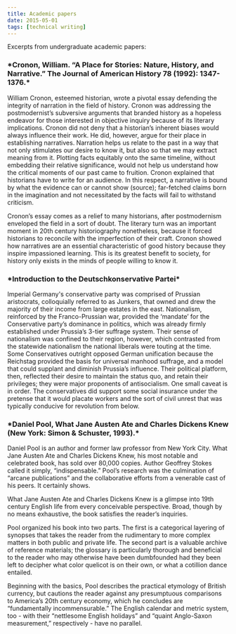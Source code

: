 ```yaml
---
title: Academic papers
date: 2015-05-01
tags: [technical writing]
---
```


Excerpts from undergraduate academic papers:

<h3>*Cronon, William. “A Place for Stories: Nature, History, and Narrative.” The Journal of American History 78 (1992): 1347-1376.*</h3>

William Cronon, esteemed historian, wrote a pivotal essay defending the integrity of narration in the field of history. Cronon was addressing the postmodernist’s subversive arguments that branded history as a hopeless endeavor for those interested in objective inquiry because of its literary implications. Cronon did not deny that a historian’s inherent biases would always influence their work. He did, however, argue for their place in establishing narratives. Narration helps us relate to the past in a way that not only stimulates our desire to know it, but also so that we may extract meaning from it. Plotting facts equitably onto the same timeline, without embedding their relative significance, would not help us understand how the critical moments of our past came to fruition. Cronon explained that historians have to write for an audience. In this respect, a narrative is bound by what the evidence can or cannot show (source); far-fetched claims born in the imagination and not necessitated by the facts will fail to withstand criticism.

Cronon’s essay comes as a relief to many historians, after postmodernism enveloped the field in a sort of doubt. The literary turn was an important moment in 20th century historiography nonetheless, because it forced historians to reconcile with the imperfection of their craft. Cronon showed how narratives are an essential characteristic of good history because they inspire impassioned learning.  This is its greatest benefit to society, for history only exists in the minds of people willing to know it.

<h3>*Introduction to the Deutschkonservative Partei*</h3>
Imperial Germany's conservative party was comprised of Prussian aristocrats, colloquially referred to as Junkers, that owned and drew the majority of their income from large estates in the east. Nationalism, reinforced by the Franco-Prussian war, provided the ‘mandate’ for the Conservative party’s dominance in politics, which was already firmly established under Prussia’s 3-tier suffrage system. Their sense of nationalism was confined to their region, however, which contrasted from the statewide nationalism the national liberals were touting at the time. Some Conservatives outright opposed German unification because the Reichstag provided the basis for universal manhood suffrage, and a model that could supplant and diminish Prussia’s influence. Their political platform, then, reflected their desire to maintain the status quo, and retain their privileges; they were major proponents of antisocialism. One small caveat is in order. The conservatives did support some social insurance under the pretense that it would placate workers and the sort of civil unrest that was typically conducive for revolution from below.

<h3>*Daniel Pool, What Jane Austen Ate and Charles Dickens Knew (New York: Simon & Schuster, 1993).*</h3>

Daniel Pool is an author and former law professor from New York City. What Jane Austen Ate and Charles Dickens Knew, his most notable and celebrated book, has sold over 80,000 copies. Author Geoffrey Stokes called it simply, “indispensable.” Pool’s research was the culmination of “arcane publications”  and the collaborative efforts from a venerable cast of his peers. It certainly shows.

What Jane Austen Ate and Charles Dickens Knew is a glimpse into 19th century English life from every conceivable perspective. Broad, though by no means exhaustive, the book satisfies the reader’s inquiries.

Pool organized his book into two parts. The first is a categorical layering of synopses that takes the reader from the rudimentary to more complex matters in both public and private life. The second part is a valuable archive of reference materials; the glossary is particularly thorough and beneficial to the reader who may otherwise have been dumbfounded had they been left to decipher what color quelicot is on their own, or what a cotillion dance entailed.

Beginning with the basics, Pool describes the practical etymology of British currency, but cautions the reader against any presumptuous comparisons to America’s 20th century economy, which he concludes are “fundamentally incommensurable.”  The English calendar and metric system, too - with their “nettlesome English holidays”  and “quaint Anglo-Saxon measurement,”  respectively - have no parallel.
